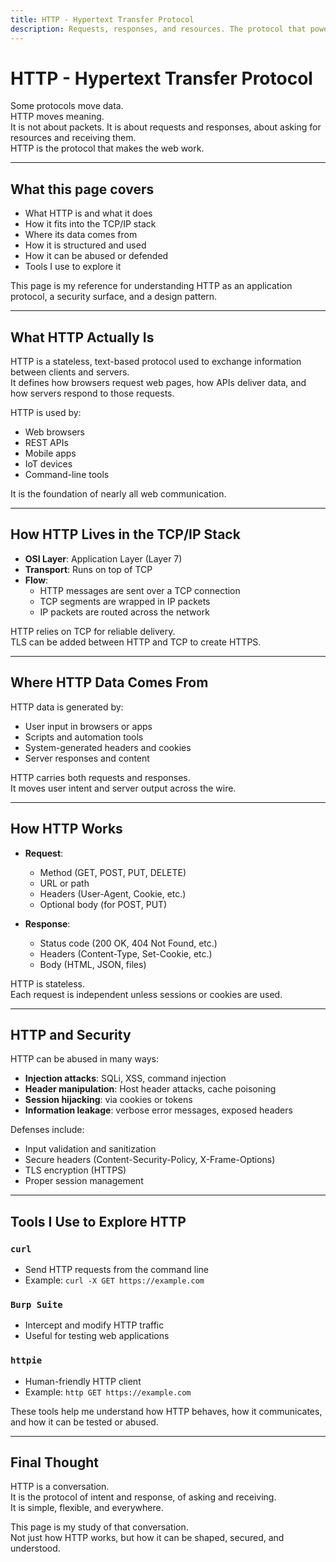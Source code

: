 ```yaml
---
title: HTTP - Hypertext Transfer Protocol
description: Requests, responses, and resources. The protocol that powers the web’s conversation.
---
```


# HTTP - Hypertext Transfer Protocol

Some protocols move data.  
HTTP moves meaning.  
It is not about packets. 
It is about requests and responses, 
about asking for resources and receiving them.  
HTTP is the protocol that makes the web work.

---

## What this page covers

- What HTTP is and what it does  
- How it fits into the TCP/IP stack  
- Where its data comes from  
- How it is structured and used  
- How it can be abused or defended  
- Tools I use to explore it  

This page is my reference for understanding HTTP 
as an application protocol, a security surface, and a design pattern.

---

## What HTTP Actually Is

HTTP is a stateless, text-based protocol 
used to exchange information between clients and servers.  
It defines how browsers request web pages, 
how APIs deliver data, and how servers respond to those requests.

HTTP is used by:

- Web browsers  
- REST APIs  
- Mobile apps  
- IoT devices  
- Command-line tools

It is the foundation of nearly all web communication.

---

## How HTTP Lives in the TCP/IP Stack

- **OSI Layer**: Application Layer (Layer 7)  
- **Transport**: Runs on top of TCP  
- **Flow**:
  - HTTP messages are sent over a TCP connection  
  - TCP segments are wrapped in IP packets  
  - IP packets are routed across the network

HTTP relies on TCP for reliable delivery.  
TLS can be added between HTTP and TCP to create HTTPS.

---

## Where HTTP Data Comes From

HTTP data is generated by:

- User input in browsers or apps  
- Scripts and automation tools  
- System-generated headers and cookies  
- Server responses and content

HTTP carries both requests and responses.  
It moves user intent and server output across the wire.

---

## How HTTP Works

- **Request**:
  - Method (GET, POST, PUT, DELETE)  
  - URL or path  
  - Headers (User-Agent, Cookie, etc.)  
  - Optional body (for POST, PUT)

- **Response**:
  - Status code (200 OK, 404 Not Found, etc.)  
  - Headers (Content-Type, Set-Cookie, etc.)  
  - Body (HTML, JSON, files)

HTTP is stateless.  
Each request is independent unless sessions or cookies are used.

---

## HTTP and Security

HTTP can be abused in many ways:

- **Injection attacks**: SQLi, XSS, command injection  
- **Header manipulation**: Host header attacks, cache poisoning  
- **Session hijacking**: via cookies or tokens  
- **Information leakage**: verbose error messages, exposed headers

Defenses include:

- Input validation and sanitization  
- Secure headers (Content-Security-Policy, X-Frame-Options)  
- TLS encryption (HTTPS)  
- Proper session management

---

## Tools I Use to Explore HTTP

### `curl`
- Send HTTP requests from the command line  
- Example: `curl -X GET https://example.com`

### `Burp Suite`
- Intercept and modify HTTP traffic  
- Useful for testing web applications

### `httpie`
- Human-friendly HTTP client  
- Example: `http GET https://example.com`

These tools help me understand how HTTP behaves, how it communicates, and how it can be tested or abused.

---

## Final Thought

HTTP is a conversation.  
It is the protocol of intent and response, of asking and receiving.  
It is simple, flexible, and everywhere.

This page is my study of that conversation.  
Not just how HTTP works, but how it can be shaped, secured, and understood.
